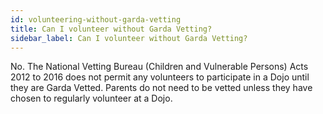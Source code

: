 ```yaml
---
id: volunteering-without-garda-vetting
title: Can I volunteer without Garda Vetting? 
sidebar_label: Can I volunteer without Garda Vetting? 
---
```


No. The National Vetting Bureau (Children and Vulnerable Persons) Acts 2012 to 2016 does not permit any volunteers to participate in a Dojo until they are Garda Vetted. Parents do not need to be vetted unless they have chosen to regularly volunteer at a Dojo.
